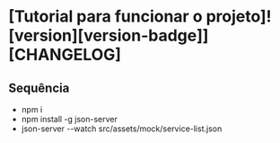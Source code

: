 # [Tutorial para funcionar o projeto]![version][version-badge]][CHANGELOG]

## Sequência

- npm i
- npm install -g json-server
- json-server --watch src/assets/mock/service-list.json
